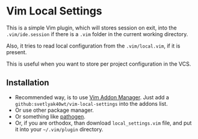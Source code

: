 Vim Local Settings
==================

This is a simple Vim plugin, which will stores session on exit,
into the `.vim/ide.session` if there is a `.vim` folder
in the current working directory.

Also, it tries to read local configuration from the `.vim/local.vim`,
if it is present.

This is useful when you want to store per project configuration in the
VCS.

Installation
------------

* Recommended way, is to use [Vim Addon Manager](https://github.com/MarcWeber/vim-addon-manager).
  Just add a `github:svetlyak40wt/vim-local-settings` into the addons list.
* Or use other package manager.
* Or something like [pathogen](https://github.com/tpope/vim-pathogen).
* Or, if you are orthodox, than download `local_settings.vim` file, and put it into your `~/.vim/plugin`
  directory.

